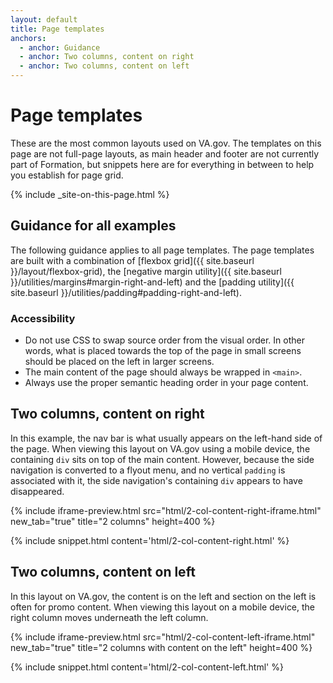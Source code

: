 ```yaml
---
layout: default
title: Page templates
anchors:
  - anchor: Guidance
  - anchor: Two columns, content on right
  - anchor: Two columns, content on left
---
```


# Page templates

<p class="va-introtext">
  These are the most common layouts used on VA.gov. The templates on this page are not full-page layouts, as main header and footer are not currently part of Formation, but snippets here are for everything in between to help you establish for page grid.
</p>

{% include _site-on-this-page.html %}

## Guidance for all examples

The following guidance applies to all page templates. The page templates are built with a combination of [flexbox grid]({{ site.baseurl }}/layout/flexbox-grid), the [negative margin utility]({{ site.baseurl }}/utilities/margins#margin-right-and-left) and the [padding utility]({{ site.baseurl }}/utilities/padding#padding-right-and-left).

### Accessibility

- Do not use CSS to swap source order from the visual order. In other words, what is placed towards the top of the page in small screens should be placed on the left in larger screens.
- The main content of the page should always be wrapped in `<main>`.
- Always use the proper semantic heading order in your page content.

## Two columns, content on right

In this example, the nav bar is what usually appears on the left-hand side of the page. When viewing this layout on VA.gov using a mobile device, the containing `div` sits on top of the main content. However, because the side navigation is converted to a flyout menu, and no vertical `padding` is associated with it, the side navigation's containing `div` appears to have disappeared.

{% include iframe-preview.html src="html/2-col-content-right-iframe.html" new_tab="true" title="2 columns" height=400 %}

{% include snippet.html content='html/2-col-content-right.html' %}

## Two columns, content on left

In this layout on VA.gov, the content is on the left and section on the left is often for promo content. When viewing this layout on a mobile device, the right column moves underneath the left column.

{% include iframe-preview.html src="html/2-col-content-left-iframe.html" new_tab="true" title="2 columns with content on the left" height=400 %}

{% include snippet.html content='html/2-col-content-left.html' %}
